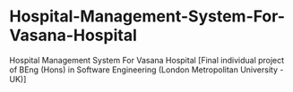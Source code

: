 # Hospital-Management-System-For-Vasana-Hospital
Hospital Management System For Vasana Hospital [Final individual project of BEng (Hons) in Software Engineering (London Metropolitan University - UK)]
